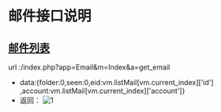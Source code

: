 # 邮件接口说明
[邮件列表]()
---
 url :/index.php?app=Email&m=Index&a=get_email
+ data:{folder:0,seen:0,eid:vm.listMail[vm.current_index]['id'] ,account:vm.listMail[vm.current_index]['account']}
+ 返回：
![1](http://192.168.1.240/uploads/ranmufei/apps/47a463c624/1.jpg)
